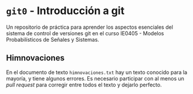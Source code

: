 # `git0` - Introducción a git

Un repositorio de práctica para aprender los aspectos esenciales del sistema de control de versiones git en el curso IE0405 - Modelos Probabilísticos de Señales y Sistemas.

## Himnovaciones

En el documento de texto `himnovaciones.txt` hay un texto conocido para la mayoría, y tiene algunos errores. Es necesario participar con al menos un *pull request* para corregir entre todos el texto y dejarlo perfecto.
